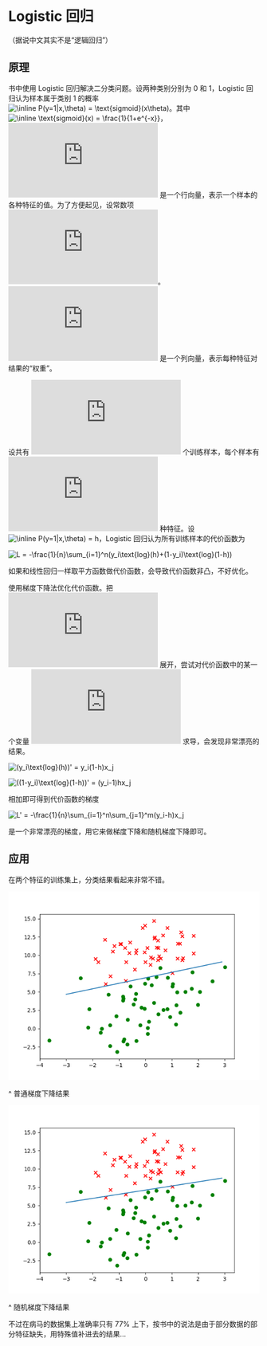 # Logistic 回归
（据说中文其实不是“逻辑回归”）

## 原理
书中使用 Logistic 回归解决二分类问题。设两种类别分别为 0 和 1，Logistic 回归认为样本属于类别 1 的概率 ![\\inline P\(y=1|x,\\theta\) = \\text{sigmoid}\(x\\theta\)](http://latex.codecogs.com/png.latex?%5Cinline%20P%28y%3D1|x%2C%5Ctheta%29%20%3D%20%5Ctext{sigmoid}%28x%5Ctheta%29)。其中 ![\\inline \\text{sigmoid}\(x\) = \\frac{1}{1+e^{-x}}](http://latex.codecogs.com/png.latex?%5Cinline%20%5Ctext{sigmoid}%28x%29%20%3D%20%5Cfrac{1}{1%2Be^{-x}})，![\\inline x=\(x_0,x_1,x_2,\\dots,x_m\)](http://latex.codecogs.com/png.latex?%5Cinline%20x%3D%28x_0%2Cx_1%2Cx_2%2C%5Cdots%2Cx_m%29) 是一个行向量，表示一个样本的各种特征的值。为了方便起见，设常数项![\\inline x_0=1](http://latex.codecogs.com/png.latex?%5Cinline%20x_0%3D1)。![\\inline \\theta](http://latex.codecogs.com/png.latex?%5Cinline%20%5Ctheta) 是一个列向量，表示每种特征对结果的“权重”。

设共有 ![n](http://latex.codecogs.com/png.latex?n) 个训练样本，每个样本有 ![m](http://latex.codecogs.com/png.latex?m) 种特征。设 ![\\inline P\(y=1|x,\\theta\) = h](http://latex.codecogs.com/png.latex?%5Cinline%20P%28y%3D1|x%2C%5Ctheta%29%20%3D%20h)，Logistic 回归认为所有训练样本的代价函数为

![L = -\\frac{1}{n}\\sum_{i=1}^n\(y_i\\text{log}\(h\)+\(1-y_i\)\\text{log}\(1-h\)\)](http://latex.codecogs.com/png.latex?L%20%3D%20-%5Cfrac{1}{n}%5Csum_{i%3D1}^n%28y_i%5Ctext{log}%28h%29%2B%281-y_i%29%5Ctext{log}%281-h%29%29)

如果和线性回归一样取平方函数做代价函数，会导致代价函数非凸，不好优化。

使用梯度下降法优化代价函数。把 ![h](http://latex.codecogs.com/png.latex?h) 展开，尝试对代价函数中的某一个变量 ![x_j](http://latex.codecogs.com/png.latex?x_j) 求导，会发现非常漂亮的结果。

![\(y_i\\text{log}\(h\)\)' = y_i\(1-h\)x_j](http://latex.codecogs.com/png.latex?%28y_i%5Ctext{log}%28h%29%29%27%20%3D%20y_i%281-h%29x_j)

![\(\(1-y_i\)\\text{log}\(1-h\)\)' = \(y_i-1\)hx_j](http://latex.codecogs.com/png.latex?%28%281-y_i%29%5Ctext{log}%281-h%29%29%27%20%3D%20%28y_i-1%29hx_j) 

相加即可得到代价函数的梯度

![L' = -\\frac{1}{n}\\sum_{i=1}^n\\sum_{j=1}^m\(y_i-h\)x_j](http://latex.codecogs.com/png.latex?L%27%20%3D%20-%5Cfrac{1}{n}%5Csum_{i%3D1}^n%5Csum_{j%3D1}^m%28y_i-h%29x_j)

是一个非常漂亮的梯度，用它来做梯度下降和随机梯度下降即可。

## 应用

在两个特征的训练集上，分类结果看起来非常不错。

![gradient descent result](screenshot/gradientDescent.png)

^ 普通梯度下降结果

![random gradient descent result](screenshot/randGradientDescent.png)

^ 随机梯度下降结果

不过在病马的数据集上准确率只有 77% 上下，按书中的说法是由于部分数据的部分特征缺失，用特殊值补进去的结果...
